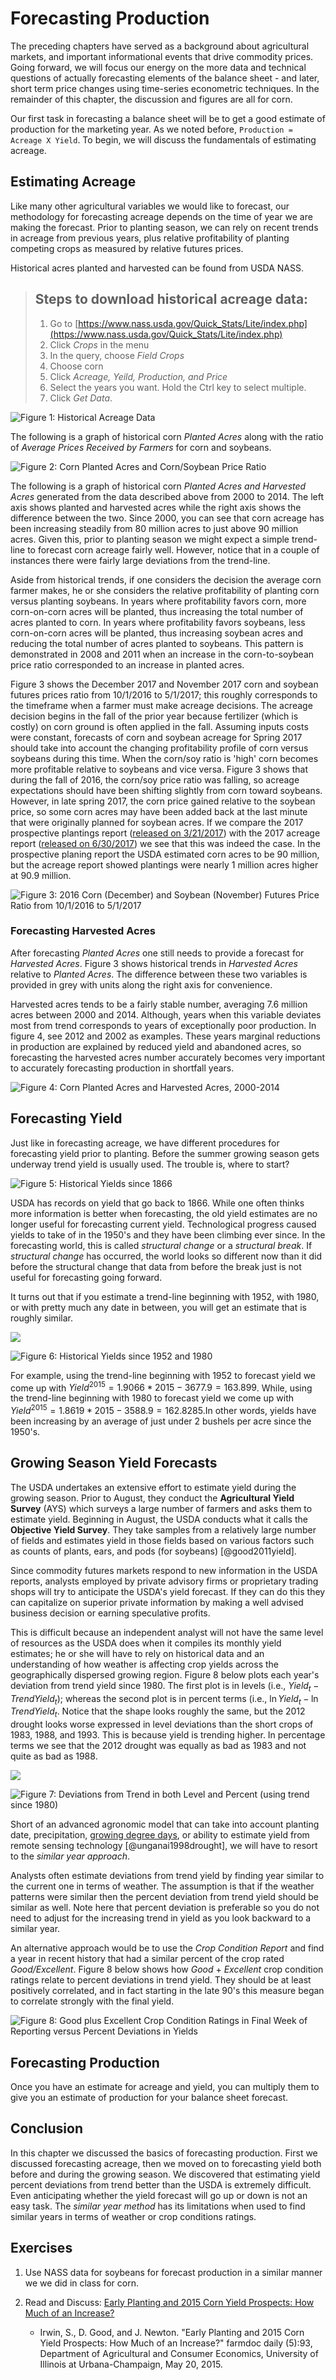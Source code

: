 # Forecasting Production



The preceding chapters have served as a background about agricultural markets, and important informational events that drive commodity prices. Going forward, we will focus our energy on the more data and technical questions of actually forecasting elements of the balance sheet - and later, short term price changes using time-series econometric techniques. In the remainder of this chapter, the discussion and figures are all for corn.  

Our first task in forecasting a balance sheet will be to get a good estimate of production for the marketing year. As we noted before, `Production = Acreage X Yield`. To begin, we will discuss the fundamentals of estimating acreage. 

## Estimating Acreage

Like many other agricultural variables we would like to forecast, our methodology for forecasting acreage depends on the time of year we are making the forecast. Prior to planting season, we can rely on recent trends in acreage from previous years, plus relative profitability of planting competing crops as measured by relative futures prices. 

Historical acres planted and harvested can be found from USDA NASS. 

> ## Steps to download historical acreage data: 
> 1. Go to [https://www.nass.usda.gov/Quick_Stats/Lite/index.php](https://www.nass.usda.gov/Quick_Stats/Lite/index.php)
> 2. Click *Crops* in the menu 
> 3. In the query, choose *Field Crops*
> 4. Choose corn
> 5. Click *Acreage, Yeild, Production, and Price*
> 6. Select the years you want. Hold the Ctrl key to select multiple.
> 7. Click *Get Data*. 

![Figure 1: Historical Acreage Data](images\ACRES_historical.png)

The following is a graph of historical corn *Planted Acres* along with the ratio of *Average Prices Received by Farmers* for corn and soybeans.  

![Figure 2: Corn Planted Acres and Corn/Soybean Price Ratio](Excel-files\ForecastingProduction-HistoricalAcreage_files\image003.png)

The following is a graph of historical corn *Planted Acres and Harvested Acres* generated from the data described above from 2000 to 2014. The left axis shows planted and harvested acres while the right axis shows the difference between the two. Since 2000, you can see that corn acreage has been increasing steadily from 80 million acres to just above 90 million acres. Given this, prior to planting season we might expect a simple trend-line to forecast corn acreage fairly well. However, notice that in a couple of instances there were fairly large deviations from the trend-line.

Aside from historical trends, if one considers the decision the average corn farmer makes, he or she considers the relative profitability of planting corn versus planting soybeans. In years where profitability favors corn, more corn-on-corn acres will be planted, thus increasing the total number of acres planted to corn. In years where profitability favors soybeans, less corn-on-corn acres will be planted, thus increasing soybean acres and reducing the total number of acres planted to soybeans. This pattern is demonstrated in 2008 and 2011 when an increase in the corn-to-soybean price ratio corresponded to an increase in planted acres. 

Figure 3 shows the December 2017 and November 2017 corn and soybean futures prices ratio from 10/1/2016 to 5/1/2017; this roughly corresponds to the timeframe when a farmer must make acreage decisions. The acreage decision begins in the fall of the prior year because fertilizer (which is costly) on corn ground is often applied in the fall. Assuming inputs costs were constant, forecasts of corn and soybean acreage for Spring 2017 should take into account the changing profitability profile of corn versus soybeans during this time. When the corn/soy ratio is 'high' corn becomes more profitable relative to soybeans and vice versa. 
Figure 3 shows that during the fall of 2016, the corn/soy price ratio was falling, so acreage expectations should have been shifting slightly from corn toward soybeans. However, in late spring 2017, the corn price gained relative to the soybean price, so some corn acres may have been added back at the last minute that were originally planned for soybean acres. If we compare the 2017 prospective plantings report ([released on 3/21/2017](http://usda.mannlib.cornell.edu/usda/current/ProsPlan/ProsPlan-03-31-2017.pdf)) with the 2017 acreage report ([released on 6/30/2017](http://usda.mannlib.cornell.edu/usda/current/Acre/Acre-06-30-2017.pdf)) we see that this was indeed the case. In the prospective planing report the USDA estimated corn acres to be 90 million, but the acreage report showed plantings were nearly 1 million acres higher at 90.9 million. 

![Figure 3: 2016 Corn (December) and Soybean (November) Futures Price Ratio from 10/1/2016 to 5/1/2017](Excel-files\c-s2017_files\image001.png)

### Forecasting Harvested Acres

After forecasting *Planted Acres* one still needs to provide a forecast for *Harvested Acres*. Figure 3 shows historical trends in *Harvested Acres* relative to *Planted Acres*. The difference between these two variables is provided in grey with units along the right axis for convenience. 

Harvested acres tends to be a fairly stable number, averaging 7.6 million acres between 2000 and 2014. Although, years when this variable deviates most from trend corresponds to years of exceptionally poor production. In figure 4, see 2012 and 2002 as examples. These years marginal reductions in production are explained by reduced yield and abandoned acres, so forecasting the harvested acres number accurately becomes very important to accurately forecasting production in shortfall years. 

![Figure 4: Corn Planted Acres and Harvested Acres, 2000-2014](Excel-files\ForecastingProduction-HistoricalAcreage_files\image001.png)

## Forecasting Yield

Just like in forecasting acreage, we have different procedures for forecasting yield prior to planting. Before the summer growing season gets underway trend yield is usually used. The trouble is, where to start?

![Figure 5: Historical Yields since 1866](Excel-files\ForecastingProduction-HistoricalAcreage_files\image005.png)

USDA has records on yield that go back to 1866. While one often thinks more information is better when forecasting, the old yield estimates are no longer useful for forecasting current yield. Technological progress caused yields to take of in the 1950's and they have been climbing ever since. In the forecasting world, this is called *structural change* or a *structural break*. If *structural change* has occurred, the world looks so different now than it did before the structural change that data from before the break just is not useful for forecasting going forward. 

It turns out that if you estimate a trend-line beginning with 1952, with 1980, or with pretty much any date in between, you will get an estimate that is roughly similar. 

![](Excel-files\ForecastingProduction-HistoricalAcreage_files\image007.png) 

![Figure 6: Historical Yields since 1952 and 1980](Excel-files\ForecastingProduction-HistoricalAcreage_files\image013.png) 

For example, using the trend-line beginning with 1952 to forecast yield we come up with $Yield^{2015} = 1.9066*2015 - 3677.9 = 163.899$. While, using the trend-line beginning with 1980 to forecast yield we come up with $Yield^{2015} = 1.8619*2015 - 3588.9 = 162.8285$.In other words, yields have been increasing by an average of just under 2 bushels per acre since the 1950's.

## Growing Season Yield Forecasts
 
The USDA undertakes an extensive effort to estimate yield during the growing season. Prior to August, they conduct the **Agricultural Yield Survey** (AYS) which surveys a large number of farmers and asks them to estimate yield. Beginning in August, the USDA conducts what it calls the **Objective Yield Survey**. They take samples from a relatively large number of fields and estimates yield in those fields based on various factors such as counts of plants, ears, and pods (for soybeans) [@good2011yield].

Since commodity futures markets respond to new information in the USDA reports, analysts employed by private advisory firms or proprietary trading shops will try to anticipate the USDA's yield forecast. If they can do this they can capitalize on superior private information by making a well advised business decision or earning speculative profits.

This is difficult because an independent analyst will not have the same level of resources as the USDA does when it compiles its monthly yield estimates; he or she will have to rely on historical data and an understanding of how weather is affecting crop yields across the geographically dispersed growing region.  Figure 8 below plots each year's deviation from trend yield since 1980. The first plot is in levels (i.e., $Yield_t - Trend Yield_t$); whereas the second plot is in percent terms (i.e., $\ln{Yield_t} - \ln{Trend Yield_t}$. Notice that the shape looks roughly the same, but the 2012 drought looks worse expressed in level deviations than the short crops of 1983, 1988, and 1993. This is because yield is trending higher. In percentage terms we see that the 2012 drought was equally as bad as 1983 and not quite as bad as 1988.   

![](Excel-files\ForecastingProduction-HistoricalAcreage_files\image015.png)

![Figure 7: Deviations from Trend in both Level and Percent (using trend since 1980)](Excel-files\ForecastingProduction-HistoricalAcreage_files\image017.png)

Short of an advanced agronomic model that can take into account planting date, precipitation, [growing degree days](https://en.wikipedia.org/wiki/Growing_degree-day), or ability to estimate yield from remote sensing technology [@unganai1998drought], we will have to resort to the *similar year approach*.  

Analysts often estimate deviations from trend yield by finding year similar to the current one in terms of weather. The assumption is that if the weather patterns were similar then the percent deviation from trend yield should be similar as well. Note here that percent deviation is preferable so you do not need to adjust for the increasing trend in yield as you look backward to a similar year. 

An alternative approach would be to use the *Crop Condition Report* and find a year in recent history that had a similar percent of the crop rated *Good/Excellent*. Figure 8 below shows how *Good* + *Excellent* crop condition ratings relate to percent deviations in trend yield. They should be at least positively correlated, and in fact starting in the late 90's this measure began to correlate strongly with the final yield. 

![Figure 8: *Good* plus *Excellent* Crop Condition Ratings in Final Week of Reporting versus Percent Deviations in Yields](Excel-files\ForecastingProduction-HistoricalAcreage_files\image033.png)

## Forecasting Production

Once you have an estimate for acreage and yield, you can multiply them to give you an estimate of production for your balance sheet forecast. 

## Conclusion

In this chapter we discussed the basics of forecasting production. First we discussed forecasting acreage, then we moved on to forecasting yield both before and during the growing season. We discovered that estimating yield percent deviations from trend better than the USDA is extremely difficult. Even anticipating whether the yield forecast will go up or down is not an easy task. The *similar year method* has its limitations when used to find similar years in terms of weather or crop conditions ratings. 

## Exercises

1. Use NASS data for soybeans for forecast production in a similar manner we we did in class for corn. 

2. Read and Discuss: [Early Planting and 2015 Corn Yield Prospects: How Much of an Increase?](http://farmdocdaily.illinois.edu/2015/05/early-planting-and-2015-corn-yield-prospects.html)

    - Irwin, S., D. Good, and J. Newton. "Early Planting and 2015 Corn Yield Prospects: How Much of an Increase?" farmdoc daily (5):93, Department of Agricultural and Consumer Economics, University of Illinois at Urbana-Champaign, May 20, 2015.
 




